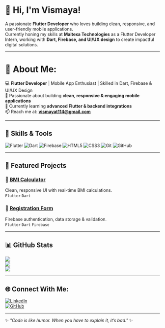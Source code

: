 # 👋 Hi, I'm Vismaya!
A passionate **Flutter Developer** who loves building clean, responsive, and user-friendly mobile applications.  
Currently honing my skills at **Maitexa Technologies** as a Flutter Developer Intern, working with **Dart, Firebase, and UI/UX design** to create impactful digital solutions.

---

# 💫 About Me:
💻 **Flutter Developer** | Mobile App Enthusiast | Skilled in Dart, Firebase & UI/UX Design  
🚀 Passionate about building **clean, responsive & engaging mobile applications**  
🌱 Currently learning **advanced Flutter & backend integrations**  
📫 Reach me at: **vismayat114@gmail.com**  

---

## 🌟 Skills & Tools

![Flutter](https://img.shields.io/badge/Flutter-02569B?style=for-the-badge&logo=flutter&logoColor=white)
![Dart](https://img.shields.io/badge/Dart-0175C2?style=for-the-badge&logo=dart&logoColor=white)
![Firebase](https://img.shields.io/badge/Firebase-FFCA28?style=for-the-badge&logo=firebase&logoColor=black)
![HTML5](https://img.shields.io/badge/HTML5-E34F26?style=for-the-badge&logo=html5&logoColor=white)
![CSS3](https://img.shields.io/badge/CSS3-1572B6?style=for-the-badge&logo=css3&logoColor=white)
![Git](https://img.shields.io/badge/GIT-E44C30?style=for-the-badge&logo=git&logoColor=white)
![GitHub](https://img.shields.io/badge/GitHub-181717?style=for-the-badge&logo=github&logoColor=white)

---

## 📌 Featured Projects

### 📱 [BMI Calculator](https://github.com/Vismaya204/Bmi_Calculator)  
Clean, responsive UI with real-time BMI calculations.  
`Flutter` `Dart`

### 📝 [Registration Form](https://github.com/Vismaya204/registration)  
Firebase authentication, data storage & validation.  
`Flutter` `Dart` `Firebase`

---

## 📊 GitHub Stats

![](https://github-readme-stats.vercel.app/api?username=Vismaya204&theme=tokyonight&hide_border=false&include_all_commits=true&count_private=true)  
![](https://github-readme-streak-stats.herokuapp.com/?user=Vismaya204&theme=tokyonight&hide_border=false)  
![](https://github-readme-stats.vercel.app/api/top-langs/?username=Vismaya204&theme=tokyonight&hide_border=false&layout=compact)

---

## 🌐 Connect With Me:
[![LinkedIn](https://img.shields.io/badge/LinkedIn-0077B5?style=for-the-badge&logo=linkedin&logoColor=white)](https://www.linkedin.com/in/vismaya-t-510a5636a/)  
[![GitHub](https://img.shields.io/badge/GitHub-181717?style=for-the-badge&logo=github&logoColor=white)](https://github.com/Vismaya204/Vismaya204)

---

✨ _"Code is like humor. When you have to explain it, it’s bad."_ ✨

